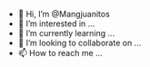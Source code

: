 - 👋 Hi, I’m @Mangjuanitos
- 👀 I’m interested in ...
- 🌱 I’m currently learning ...
- 💞️ I’m looking to collaborate on ...
- 📫 How to reach me ...

<!---
Mangjuanitos/Mangjuanitos is a ✨ special ✨ repository because its `README.md` (this file) appears on your GitHub profile.
You can click the Preview link to take a look at your changes.
--->
